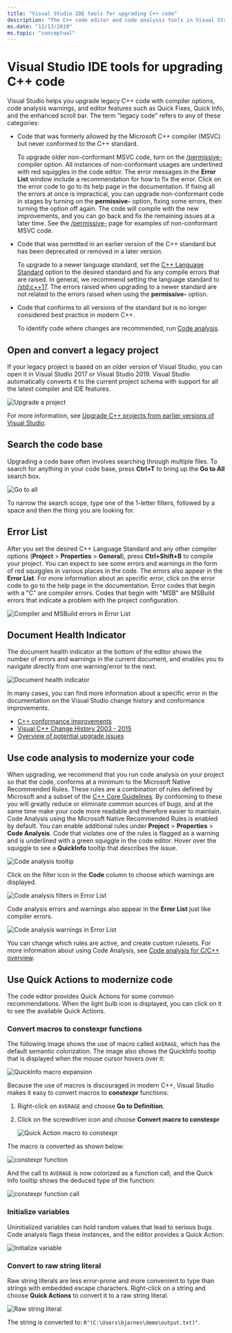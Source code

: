 ```yaml
---
title: "Visual Studio IDE tools for upgrading C++ code"
description: "The C++ code editor and code analysis tools in Visual Studio help you to modernize your C++ code base."
ms.date: "11/13/2019"
ms.topic: "conceptual"
---
```

# Visual Studio IDE tools for upgrading C++ code

Visual Studio helps you upgrade legacy C++ code with compiler options, code analysis warnings, and editor features such as Quick Fixes, Quick Info, and the enhanced scroll bar. The term "legacy code" refers to any of these categories:

- Code that was formerly allowed by the Microsoft C++ compiler (MSVC) but never conformed to the C++ standard.

   To upgrade older non-conformant MSVC code, turn on the [/permissive-](../build/reference/permissive-standards-conformance.md) compiler option. All instances of non-conformant usages are underlined with red squiggles in the code editor. The error messages in the **Error List** window include a recommendation for how to fix the error. Click on the error code to go to its help page in the documentation. If fixing all the errors at once is impractical, you can upgrade non-conformant code in stages by turning on the **permissive-** option, fixing some errors, then turning the option off again. The code will compile with the new improvements, and you can go back and fix the remaining issues at a later time. See the [/permissive-](../build/reference/permissive-standards-conformance.md) page for examples of non-conformant MSVC code.

- Code that was permitted in an earlier version of the C++ standard but has been deprecated or removed in a later version.

   To upgrade to a newer language standard, set the [C++ Language Standard](../build/reference/std-specify-language-standard-version.md) option to the desired standard and fix any compile errors that are raised. In general, we recommend setting the language standard to [/std:c++17](../build/reference/std-specify-language-standard-version.md). The errors raised when upgrading to a newer standard are not related to the errors raised when using the **permissive-** option.

- Code that conforms to all versions of the standard but is no longer considered best practice in modern C++.

   To identify code where changes are recommended, run [Code analysis](/cpp/code-quality/code-analysis-for-c-cpp-overview).

## Open and convert a legacy project

If your legacy project is based on an older version of Visual Studio, you can open it in Visual Studio 2017 or Visual Studio 2019. Visual Studio automatically converts it to the current project schema with support for all the latest compiler and IDE features.

![Upgrade a project](media/upgrade-dialog-v142.png "Upgrade a project")

For more information, see [Upgrade C++ projects from earlier versions of Visual Studio](upgrading-projects-from-earlier-versions-of-visual-cpp.md).

## Search the code base

Upgrading a code base often involves searching through multiple files. To search for anything in your code base, press **Ctrl+T** to bring up the **Go to All** search box.

![Go to all](media/go-to-all.png "Go to all")

To narrow the search scope, type one of the 1-letter filters, followed by a space and then the thing you are looking for.

## Error List

After you set the desired C++ Language Standard and any other compiler options (**Project** > **Properties** > **General**), press **Ctrl+Shift+B** to compile your project. You can expect to see some errors and warnings in the form of red squiggles in various places in the code. The errors also appear in the **Error List**. For more information about an specific error, click on the error code to go to the help page in the documentation. Error codes that begin with a "C" are compiler errors. Codes that begin with "MSB" are MSBuild errors that indicate a problem with the project configuration.

![Compiler and MSBuild errors in Error List](media/compiler-error-list.png "Compiler and MSBuild errors in Error List")

## Document Health Indicator

The document health indicator at the bottom of the editor shows the number of errors and warnings in the current document, and enables you to navigate directly from one warning/error to the next.

![Document health indicator](media/document-health-indicator.png "Document health indicator")

In many cases, you can find more information about a specific error in the documentation on the Visual Studio change history and conformance improvements.

- [C++ conformance improvements](../overview/cpp-conformance-improvements.md)
- [Visual C++ Change History 2003 - 2015](visual-cpp-change-history-2003-2015.md)
- [Overview of potential upgrade issues](overview-of-potential-upgrade-issues-visual-cpp.md)

## Use code analysis to modernize your code

When upgrading, we recommend that you run code analysis on your project so that the code, conforms at a minimum to the Microsoft Native Recommended Rules. These rules are a combination of rules defined by Microsoft and a subset of the [C++ Core Guidelines](https://isocpp.github.io/CppCoreGuidelines/CppCoreGuidelines). By conforming to these you will greatly reduce or eliminate common sources of bugs, and at the same time make your code more readable and therefore easier to maintain. Code Analysis using the Microsoft Native Recommended Rules is enabled by default. You can enable additional rules under **Project** > **Properties** > **Code Analysis**. Code that violates one of the rules is flagged as a warning and is underlined with a green squiggle in the code editor. Hover over the squiggle to see a **QuickInfo** tooltip that describes the issue.

![Code analysis tooltip](media/code-analysis-tooltip.png "Code analysis warning")

Click on the filter icon in the **Code** column to choose which warnings are displayed.

![Code analysis filters in Error List](media/code-analysis-filter.png "Code analysis filters in Error List")

Code analysis errors and warnings also appear in the **Error List** just like compiler errors.

![Code analysis warnings in Error List](media/code-analysis-error-list.png "Code analysis warnings in Error List")

You can change which rules are active, and create custom rulesets. For more information about using Code Analysis, see [Code analysis for C/C++ overview](/cpp/code-quality/code-analysis-for-c-cpp-overview).

## Use Quick Actions to modernize code

The code editor provides Quick Actions for some common recommendations. When the light bulb icon is displayed, you can click on it to see the available Quick Actions.

### Convert macros to constexpr functions

The following image shows the use of macro called `AVERAGE`, which has the default semantic colorization. The image also shows the QuickInfo tooltip that is displayed when the mouse cursor hovers over it:

![QuickInfo macro expansion](media/macro-expansion-quick-info.png "QuickInfo tooltip macro expansion")

Because the use of macros is discouraged in modern C++, Visual Studio makes it easy to convert macros to **constexpr** functions:

1. Right-click on `AVERAGE` and choose **Go to Definition**.
2. Click on the screwdriver icon and choose **Convert macro to constexpr**

   ![Quick Action macro to constexpr](media/quick-action-macro-to-constexpr.png "Quick Action macro to constexpr")

The macro is converted as shown below:

![constexpr function](media/constexpr-function.png "constexpr function")

And the call to `AVERAGE` is now colorized as a function call, and the Quick Info tooltip shows the deduced type of the function:

![constexpr function call](media/constexpr-function-call.png "constexpr function call")

### Initialize variables

Uninitialized variables can hold random values that lead to serious bugs. Code analysis flags these instances, and the editor provides a Quick Action:

![Initialize variable](media/init-variable.png "Initialize variable Quick Action")

### Convert to raw string literal

Raw string literals are less error-prone and more convenient to type than strings with embedded escape characters. Right-click on a string and choose **Quick Actions** to convert it to a raw string literal.

![Raw string literal](media/raw-string-literal.png "Raw string literal")

The string is converted to: `R"(C:\Users\bjarnes\demo\output.txt)"`.
